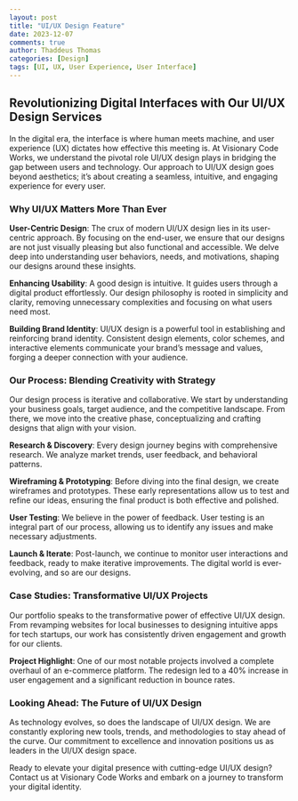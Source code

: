```yaml
---
layout: post
title: "UI/UX Design Feature"
date: 2023-12-07
comments: true
author: Thaddeus Thomas
categories: [Design]
tags: [UI, UX, User Experience, User Interface]
---
```


## Revolutionizing Digital Interfaces with Our UI/UX Design Services

In the digital era, the interface is where human meets machine, and user experience (UX) dictates how effective this meeting is. At Visionary Code Works, we understand the pivotal role UI/UX design plays in bridging the gap between users and technology. Our approach to UI/UX design goes beyond aesthetics; it’s about creating a seamless, intuitive, and engaging experience for every user.

### Why UI/UX Matters More Than Ever

**User-Centric Design**: The crux of modern UI/UX design lies in its user-centric approach. By focusing on the end-user, we ensure that our designs are not just visually pleasing but also functional and accessible. We delve deep into understanding user behaviors, needs, and motivations, shaping our designs around these insights.

**Enhancing Usability**: A good design is intuitive. It guides users through a digital product effortlessly. Our design philosophy is rooted in simplicity and clarity, removing unnecessary complexities and focusing on what users need most.

**Building Brand Identity**: UI/UX design is a powerful tool in establishing and reinforcing brand identity. Consistent design elements, color schemes, and interactive elements communicate your brand’s message and values, forging a deeper connection with your audience.

### Our Process: Blending Creativity with Strategy

Our design process is iterative and collaborative. We start by understanding your business goals, target audience, and the competitive landscape. From there, we move into the creative phase, conceptualizing and crafting designs that align with your vision.

**Research & Discovery**: Every design journey begins with comprehensive research. We analyze market trends, user feedback, and behavioral patterns.

**Wireframing & Prototyping**: Before diving into the final design, we create wireframes and prototypes. These early representations allow us to test and refine our ideas, ensuring the final product is both effective and polished.

**User Testing**: We believe in the power of feedback. User testing is an integral part of our process, allowing us to identify any issues and make necessary adjustments.

**Launch & Iterate**: Post-launch, we continue to monitor user interactions and feedback, ready to make iterative improvements. The digital world is ever-evolving, and so are our designs.

### Case Studies: Transformative UI/UX Projects

Our portfolio speaks to the transformative power of effective UI/UX design. From revamping websites for local businesses to designing intuitive apps for tech startups, our work has consistently driven engagement and growth for our clients.

**Project Highlight**: One of our most notable projects involved a complete overhaul of an e-commerce platform. The redesign led to a 40% increase in user engagement and a significant reduction in bounce rates.

### Looking Ahead: The Future of UI/UX Design

As technology evolves, so does the landscape of UI/UX design. We are constantly exploring new tools, trends, and methodologies to stay ahead of the curve. Our commitment to excellence and innovation positions us as leaders in the UI/UX design space.

Ready to elevate your digital presence with cutting-edge UI/UX design? Contact us at Visionary Code Works and embark on a journey to transform your digital identity.
